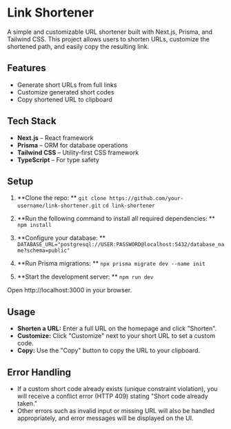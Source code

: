 # Link Shortener

A simple and customizable URL shortener built with Next.js, Prisma, and Tailwind CSS. This project allows users to shorten URLs, customize the shortened path, and easily copy the resulting link.

## Features
- Generate short URLs from full links
- Customize generated short codes
- Copy shortened URL to clipboard

## Tech Stack
- **Next.js** – React framework
- **Prisma** – ORM for database operations
- **Tailwind CSS** – Utility-first CSS framework
- **TypeScript** – For type safety

## Setup
1. **Clone the repo: **
   ```git clone https://github.com/your-username/link-shortener.git```
   ```cd link-shortener```

2. **Run the following command to install all required dependencies: **
  ```npm install```

3. **Configure your database: **
  ```DATABASE_URL="postgresql://USER:PASSWORD@localhost:5432/database_name?schema=public"```

4. **Run Prisma migrations: **
   ```npx prisma migrate dev --name init```

5. **Start the development server: **
   ```npm run dev```

Open http://localhost:3000 in your browser.

## Usage
- **Shorten a URL:** Enter a full URL on the homepage and click "Shorten".
- **Customize:** Click "Customize" next to your short URL to set a custom code.
- **Copy:** Use the "Copy" button to copy the URL to your clipboard.

## Error Handling
- If a custom short code already exists (unique constraint violation), you will receive a conflict error (HTTP 409) stating "Short code already taken."
- Other errors such as invalid input or missing URL will also be handled appropriately, and error messages will be displayed on the UI.
